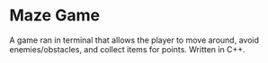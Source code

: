 # Maze Game
A game ran in terminal that allows the player to move around, avoid enemies/obstacles, and collect items for points. Written in C++.
